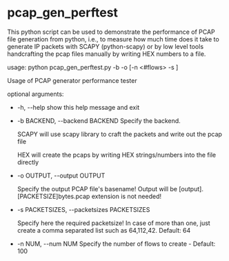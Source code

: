# pcap_gen_perftest
This python script can be used to demonstrate the performance of PCAP file generation from python, i.e., to measure how much time does it take to generate IP packets with SCAPY (python-scapy) or by low level tools handcrafting the pcap files manually by writing HEX numbers to a file.

usage: python pcap_gen_perftest.py -b <backend> -o <OUTPUT> [-n <#flows>  -s <PACKETSIZE>]

Usage of PCAP generator performance tester

optional arguments:
  - -h, --help            show this help message and exit
  
  - -b BACKEND, --backend BACKEND
    Specify the backend.
 
    SCAPY will use scapy library to craft the packets and write out the pcap file
 
    HEX will create the pcaps by writing HEX strings/numbers into the file directly
  
  - -o OUTPUT, --output OUTPUT
  
    Specify the output PCAP file's basename! Output will be [output].[PACKETSIZE]bytes.pcap extension is not needed!
  
  - -s PACKETSIZES, --packetsizes PACKETSIZES
     
    Specify here the required packetsize! In case of more than one, just create a comma separated list such as 64,112,42. Default: 64
    
  - -n NUM, --num NUM     Specify the number of flows to create - Default: 100



